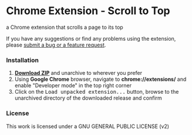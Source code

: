 # Chrome Extension - Scroll to Top
a Chrome extension that scrolls a page to its top

If you have any suggestions or find any problems using the extension, please [submit a bug or a feature request](https://github.com/lx223/scoll-to-top-chrome-extensioin/issues).

### Installation

1. **[Download ZIP](https://github.com/lx223/scoll-to-top-chrome-extensioin/tree/master/build/zip)** and unarchive to wherever you prefer
2. Using **Google Chrome** browser, navigate to **chrome://extensions/** and enable "Developer mode" in the top right corner
3. Click on the <kbd>Load unpacked extension...</kbd> button, browse to the unarchived directory of the downloaded release and confirm

### License

This work is licensed under a GNU GENERAL PUBLIC LICENSE (v2)
